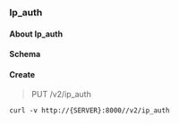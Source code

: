 ### Ip_auth

#### About Ip_auth

#### Schema



#### Create

> PUT /v2/ip_auth

```curl
curl -v http://{SERVER}:8000//v2/ip_auth
```

